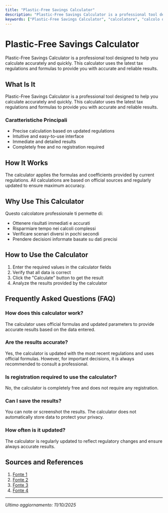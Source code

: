 ```yaml
---
title: "Plastic-Free Savings Calculator"
description: "Plastic-Free Savings Calculator is a professional tool designed to help you calculate accurately and quickly. This calculator uses the latest tax regulations and formulas to provide you with accurate and reliable results."
keywords: ["Plastic-Free Savings Calculator", "calcolatore", "calcolo online"]
---
```


# Plastic-Free Savings Calculator

Plastic-Free Savings Calculator is a professional tool designed to help you calculate accurately and quickly. This calculator uses the latest tax regulations and formulas to provide you with accurate and reliable results.

## What Is It

Plastic-Free Savings Calculator is a professional tool designed to help you calculate accurately and quickly. This calculator uses the latest tax regulations and formulas to provide you with accurate and reliable results.

### Caratteristiche Principali

- Precise calculation based on updated regulations
- Intuitive and easy-to-use interface
- Immediate and detailed results
- Completely free and no registration required

## How It Works

The calculator applies the formulas and coefficients provided by current regulations. All calculations are based on official sources and regularly updated to ensure maximum accuracy.

## Why Use This Calculator

Questo calcolatore professionale ti permette di:

- Ottenere risultati immediati e accurati
- Risparmiare tempo nei calcoli complessi
- Verificare scenari diversi in pochi secondi
- Prendere decisioni informate basate su dati precisi

## How to Use the Calculator

1. Enter the required values in the calculator fields
2. Verify that all data is correct
3. Click the "Calculate" button to get the result
4. Analyze the results provided by the calculator

## Frequently Asked Questions (FAQ)

### How does this calculator work?

The calculator uses official formulas and updated parameters to provide accurate results based on the data entered.

### Are the results accurate?

Yes, the calculator is updated with the most recent regulations and uses official formulas. However, for important decisions, it is always recommended to consult a professional.

### Is registration required to use the calculator?

No, the calculator is completely free and does not require any registration.

### Can I save the results?

You can note or screenshot the results. The calculator does not automatically store data to protect your privacy.

### How often is it updated?

The calculator is regularly updated to reflect regulatory changes and ensure always accurate results.

## Sources and References

1. [Fonte 1](https://www.omnicalculator.com/ecology/plastic-footprint)
2. [Fonte 2](https://www.ecoenclose.com/savings?srsltid=AfmBOoprUoc3dmMgHVaYWPsyqqNFCZ-c0kCf3-qIo0nJ88pzE7_kysAj)
3. [Fonte 3](https://www.plasticfreeplaces.org/guides-1/reduce-packaging-to-save-on-your-cost-of-goods)
4. [Fonte 4](https://sprudel.life/carbon-footprint-calculator)

---

*Ultimo aggiornamento: 11/10/2025*
